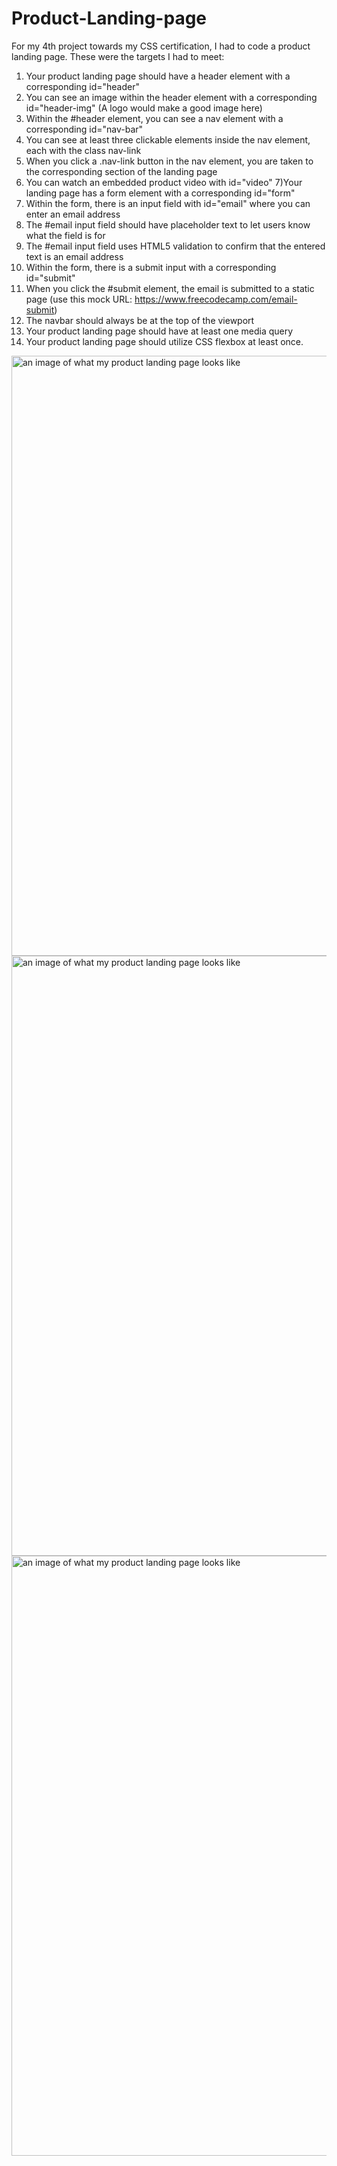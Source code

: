 # Product-Landing-page
For my 4th project towards my CSS certification, I had to code a product landing page.
These were the targets I had to meet:
1) Your product landing page should have a header element with a corresponding id="header"
2) You can see an image within the header element with a corresponding id="header-img" (A logo would make a good image here)
3) Within the #header element, you can see a nav element with a corresponding id="nav-bar"
4) You can see at least three clickable elements inside the nav element, each with the class nav-link
5) When you click a .nav-link button in the nav element, you are taken to the corresponding section of the landing page
6) You can watch an embedded product video with id="video"
7)Your landing page has a form element with a corresponding id="form"
8) Within the form, there is an input field with id="email" where you can enter an email address
9) The #email input field should have placeholder text to let users know what the field is for
10) The #email input field uses HTML5 validation to confirm that the entered text is an email address
11) Within the form, there is a submit input with a corresponding id="submit"
12) When you click the #submit element, the email is submitted to a static page (use this mock URL: https://www.freecodecamp.com/email-submit)
13) The navbar should always be at the top of the viewport
14) Your product landing page should have at least one media query
15) Your product landing page should utilize CSS flexbox at least once.

<img width="960" alt="an image of what my product landing page looks like" src="https://user-images.githubusercontent.com/124333751/220806000-3a90b458-b975-43fc-aee0-c37df0f3b25a.png">
<img width="960" alt="an image of what my product landing page looks like" src="https://user-images.githubusercontent.com/124333751/220803526-f63aa280-10e9-429e-b7e4-eac981f8116a.png">
<img width="960" alt="an image of what my product landing page looks like" src="https://user-images.githubusercontent.com/124333751/220803539-846c6029-ee1e-4f9f-af25-901fe1e1e8d6.png">
